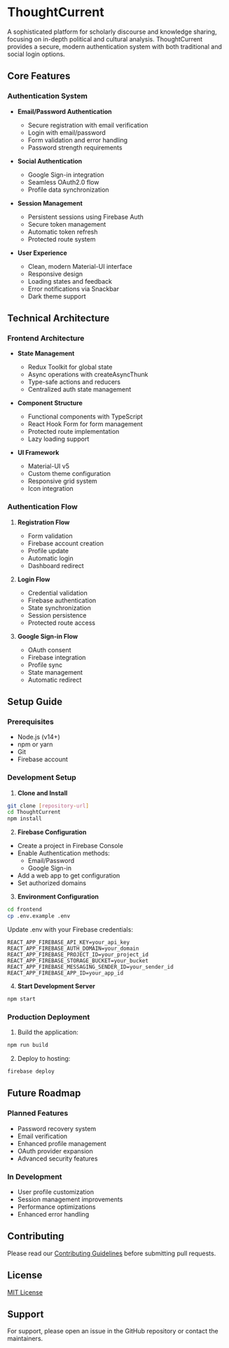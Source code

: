 # ThoughtCurrent

A sophisticated platform for scholarly discourse and knowledge sharing, focusing on in-depth political and cultural analysis. ThoughtCurrent provides a secure, modern authentication system with both traditional and social login options.

## Core Features

### Authentication System
- **Email/Password Authentication**
  - Secure registration with email verification
  - Login with email/password
  - Form validation and error handling
  - Password strength requirements
  
- **Social Authentication**
  - Google Sign-in integration
  - Seamless OAuth2.0 flow
  - Profile data synchronization

- **Session Management**
  - Persistent sessions using Firebase Auth
  - Secure token management
  - Automatic token refresh
  - Protected route system

- **User Experience**
  - Clean, modern Material-UI interface
  - Responsive design
  - Loading states and feedback
  - Error notifications via Snackbar
  - Dark theme support

## Technical Architecture

### Frontend Architecture
- **State Management**
  - Redux Toolkit for global state
  - Async operations with createAsyncThunk
  - Type-safe actions and reducers
  - Centralized auth state management

- **Component Structure**
  - Functional components with TypeScript
  - React Hook Form for form management
  - Protected route implementation
  - Lazy loading support

- **UI Framework**
  - Material-UI v5
  - Custom theme configuration
  - Responsive grid system
  - Icon integration

### Authentication Flow
1. **Registration Flow**
   - Form validation
   - Firebase account creation
   - Profile update
   - Automatic login
   - Dashboard redirect

2. **Login Flow**
   - Credential validation
   - Firebase authentication
   - State synchronization
   - Session persistence
   - Protected route access

3. **Google Sign-in Flow**
   - OAuth consent
   - Firebase integration
   - Profile sync
   - State management
   - Automatic redirect

## Setup Guide

### Prerequisites
- Node.js (v14+)
- npm or yarn
- Git
- Firebase account

### Development Setup

1. **Clone and Install**
```bash
git clone [repository-url]
cd ThoughtCurrent
npm install
```

2. **Firebase Configuration**
- Create a project in Firebase Console
- Enable Authentication methods:
  - Email/Password
  - Google Sign-in
- Add a web app to get configuration
- Set authorized domains

3. **Environment Configuration**
```bash
cd frontend
cp .env.example .env
```
Update .env with your Firebase credentials:
```
REACT_APP_FIREBASE_API_KEY=your_api_key
REACT_APP_FIREBASE_AUTH_DOMAIN=your_domain
REACT_APP_FIREBASE_PROJECT_ID=your_project_id
REACT_APP_FIREBASE_STORAGE_BUCKET=your_bucket
REACT_APP_FIREBASE_MESSAGING_SENDER_ID=your_sender_id
REACT_APP_FIREBASE_APP_ID=your_app_id
```

4. **Start Development Server**
```bash
npm start
```

### Production Deployment
1. Build the application:
```bash
npm run build
```

2. Deploy to hosting:
```bash
firebase deploy
```

## Future Roadmap

### Planned Features
- Password recovery system
- Email verification
- Enhanced profile management
- OAuth provider expansion
- Advanced security features

### In Development
- User profile customization
- Session management improvements
- Performance optimizations
- Enhanced error handling

## Contributing

Please read our [Contributing Guidelines](CONTRIBUTING.md) before submitting pull requests.

## License

[MIT License](LICENSE)

## Support

For support, please open an issue in the GitHub repository or contact the maintainers.